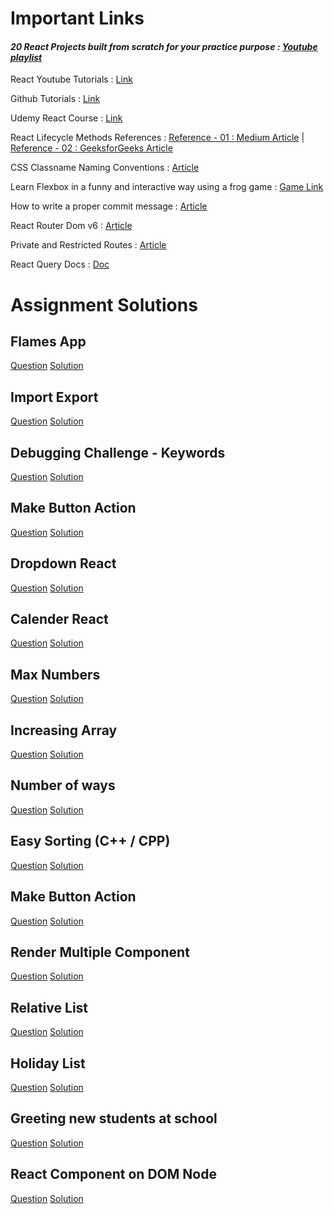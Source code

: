 # Important Links

#### **_20 React Projects built from scratch for your practice purpose : [Youtube playlist](https://www.youtube.com/playlist?list=PL-J2q3Ga50oMQa1JdSJxYoZELwOJAXExP)_**

React Youtube Tutorials : [Link](https://www.youtube.com/playlist?list=PLC3y8-rFHvwgg3vaYJgHGnModB54rxOk3)

Github Tutorials : [Link](https://www.youtube.com/playlist?list=PLu0W_9lII9agwhy658ZPA0MTStKUJTWPi)

Udemy React Course : [Link](https://www.udemy.com/course/react-the-complete-guide-incl-redux/)

React Lifecycle Methods References : [Reference - 01 : Medium Article](https://medium.com/how-to-react/react-life-cycle-methods-with-examples-2bdb7465332b) | [Reference - 02 : GeeksforGeeks Article](https://www.geeksforgeeks.org/reactjs-lifecycle-components/)

CSS Classname Naming Conventions : [Article](https://getbem.com/naming/)

Learn Flexbox in a funny and interactive way using a frog game : [Game Link](https://flexboxfroggy.com/)

How to write a proper commit message : [Article](https://chiamakaikeanyi.dev/how-to-write-good-git-commit-messages/)

React Router Dom v6 : [Article](https://blog.webdevsimplified.com/2022-07/react-router/)

Private and Restricted Routes : [Article](https://www.robinwieruch.de/react-router-private-routes/)

React Query Docs : [Doc](https://tanstack.com/query/v4/docs/react/reference/useQuery)

# Assignment Solutions

## Flames App

[Question](https://course.acciojob.com/web-idle?question=29816e46-360d-486d-a493-be6687beabba)
[Solution](https://github.com/acciojob/flames-app-react-RgnDunes)

## Import Export

[Question](https://course.acciojob.com/web-idle?question=309eeb3d-4d39-4273-869d-42c99c3564d2)
[Solution](https://github.com/acciojob/import-export-react-RgnDunes)

## Debugging Challenge - Keywords

[Question](https://course.acciojob.com/web-idle?question=4e304b4d-6a03-4d2a-960e-590a4bdea4ca)
[Solution](https://github.com/acciojob/debugging-challenge-react-RgnDunes)

## Make Button Action

[Question](https://course.acciojob.com/web-idle?question=76dd38ec-119c-443a-ac40-cb248db56576)
[Solution](https://github.com/acciojob/button-action-RgnDunes)

## Dropdown React

[Question](https://course.acciojob.com/web-idle?question=2e91a977-a417-4170-b4d8-f9082bcedddb)
[Solution](https://github.com/acciojob/dropdown-react-RgnDunes)

## Calender React

[Question](https://course.acciojob.com/web-idle?question=5f4b50cb-5b9d-481c-9836-3f1f3857dafa)
[Solution](https://github.com/acciojob/calendar-react-RgnDunes)

## Max Numbers

[Question](https://course.acciojob.com/idle?question=970d8dbc-5856-4753-aed0-cbf16f7c4b03)
[Solution](https://github.com/AccioJob-F4/Feb-2023-Batch/blob/master/max-numbers.js)

## Increasing Array

[Question](https://course.acciojob.com/idle?question=bf1b9a42-45c8-4487-b952-cb16200f5196)
[Solution](https://github.com/AccioJob-F4/Feb-2023-Batch/blob/master/increasing-array.js)

## Number of ways

[Question](https://course.acciojob.com/idle?question=3ef71ab6-9bcd-4a4a-958f-7aef47476c32)
[Solution](https://github.com/AccioJob-F4/Feb-2023-Batch/blob/master/number-of-ways.js)

## Easy Sorting (C++ / CPP)

[Question](https://course.acciojob.com/idle?question=ba2da52a-3f78-405f-91a0-1fcdd060bbdb)
[Solution](https://github.com/AccioJob-F4/Feb-2023-Batch/blob/master/easy-sorting.cpp)

## Make Button Action

[Question](https://course.acciojob.com/web-idle?question=76dd38ec-119c-443a-ac40-cb248db56576)
[Solution](https://github.com/acciojob/button-action-RgnDunes)

## Render Multiple Component

[Question](https://course.acciojob.com/web-idle?question=dabf9730-49e8-4af8-87f0-bf578b235d25)
[Solution](https://github.com/acciojob/render-multiple-component-react-RgnDunes)

## Relative List

[Question](https://course.acciojob.com/web-idle?question=7e3ecc5d-a59b-456a-8514-5c47fb5bb627)
[Solution](https://github.com/acciojob/relative-list-react-RgnDunes)

## Holiday List

[Question](https://course.acciojob.com/web-idle?question=9339320d-3199-4cce-a48b-3235ac5d45b7)
[Solution](https://github.com/acciojob/holiday-list-react-RgnDunes)

## Greeting new students at school

[Question](https://course.acciojob.com/web-idle?question=2aacf855-a3b9-4fbf-886d-bf587e5dfafb)
[Solution](https://github.com/acciojob/greeting-students-props-react-RgnDunes)

## React Component on DOM Node

[Question](https://course.acciojob.com/web-idle?question=769e329d-19ef-4e82-83f5-402eab55748d)
[Solution](https://github.com/acciojob/single-component-debug-react-RgnDunes)
